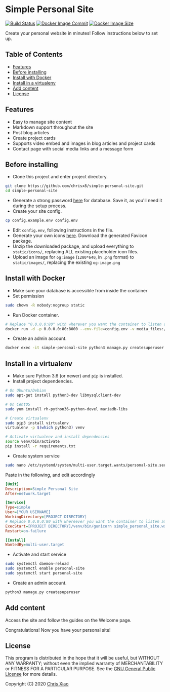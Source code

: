 # Simple Personal Site <!-- omit in toc -->

[![Build Status](https://travis-ci.com/chrisx8/simple-personal-site.svg?branch=master)](https://travis-ci.com/chrisx8/simple-personal-site "Travis CI Build Status")
[![Docker Image Commit](https://images.microbadger.com/badges/commit/chrisx8/simple-personal-site.svg)](https://microbadger.com/images/chrisx8/simple-personal-site "Docker Image Commit")
[![Docker Image Size](https://images.microbadger.com/badges/image/chrisx8/simple-personal-site.svg)](https://microbadger.com/images/chrisx8/simple-personal-site "Docker Image Size")

Create your personal website in minutes! Follow instructions below to set up.

## Table of Contents <!-- omit in toc -->

- [Features](#features)
- [Before installing](#before-installing)
- [Install with Docker](#install-with-docker)
- [Install in a virtualenv](#install-in-a-virtualenv)
- [Add content](#add-content)
- [License](#license)

## Features

- Easy to manage site content
- Markdown support throughout the site
- Post blog articles
- Create project cards
- Supports video embed and images in blog articles and project cards
- Contact page with social media links and a message form

## Before installing

- Clone this project and enter project directory.

```bash
git clone https://github.com/chrisx8/simple-personal-site.git
cd simple-personal-site
```

- Generate a strong password [here](https://strongpasswordgenerator.com/) for database. Save it, as you'll need it during the setup process.
- Create your site config.

```bash
cp config.example.env config.env
```

- Edit `config.env`, following instructions in the file.
- Generate your own icons [here](https://realfavicongenerator.net). Download the generated Favicon package.
- Unzip the downloaded package, and upload everything to `static/icons/`, replacing ALL existing placeholder icon files.
- Upload an image for `og:image` (`1280*640`, in `.png` format) to `static/images/`, replacing the existing `og-image.png`

## Install with Docker

- Make sure your database is accessible from inside the container  
- Set permission

```bash
sudo chown -R nobody:nogroup static
```

- Run Docker container.

```bash
# Replace "0.0.0.0:80" with wherever you want the container to listen at
docker run -d -p 0.0.0.0:80:8000 --env-file=config.env -v media_files:/app/media_files/ -v $(pwd)/static:/app/static/ --restart unless-stopped --name simple-personal-site chrisx8/simple-personal-site:latest
```

- Create an admin account.

```bash
docker exec -it simple-personal-site python3 manage.py createsuperuser
```

## Install in a virtualenv

- Make sure Python 3.6 (or newer) and `pip` is installed.
- Install project dependencies.

```bash
# On Ubuntu/Debian
sudo apt-get install python3-dev libmysqlclient-dev

# On CentOS
sudo yum install rh-python36-python-devel mariadb-libs

# Create virtualenv
sudo pip3 install virtualenv
virtualenv -p $(which python3) venv

# Activate virtualenv and install dependencies
source venv/bin/activate
pip install -r requirements.txt
```

- Create system service

```bash
sudo nano /etc/systemd/system/multi-user.target.wants/personal-site.service
```

Paste in the following, and edit accordingly

```ini
[Unit]
Description=Simple Personal Site
After=network.target

[Service]
Type=simple
User=[YOUR USERNAME]
WorkingDirectory=[PROJECT DIRECTORY]
# Replace 0.0.0.0:80 with whereever you want the container to listen at
ExecStart=[PROJECT DIRECTORY]/venv/bin/gunicorn simple_personal_site.wsgi:application -b 0.0.0.0:80
Restart=on-failure

[Install]
WantedBy=multi-user.target
```

- Activate and start service

```bash
sudo systemctl daemon-reload
sudo systemctl enable personal-site
sudo systemctl start personal-site
```

- Create an admin account.

```bash
python3 manage.py createsuperuser
```

## Add content

Access the site and follow the guides on the Welcome page.

Congratulations! Now you have your personal site!

## License

This program is distributed in the hope that it will be useful,
but WITHOUT ANY WARRANTY; without even the implied warranty of
MERCHANTABILITY or FITNESS FOR A PARTICULAR PURPOSE. See the
[GNU General Public License](LICENSE) for more details.

Copyright (C) 2020 [Chris Xiao](https://github.com/chrisx8)

